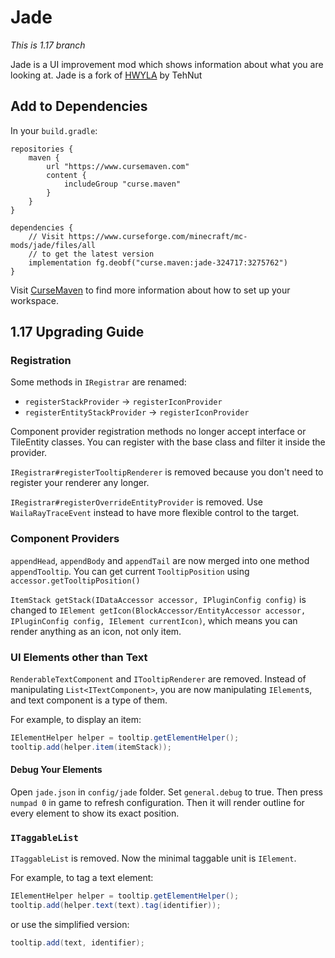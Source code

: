 # Jade

*This is 1.17 branch*

Jade is a UI improvement mod which shows information about what you are looking at. Jade is a fork of [HWYLA](https://github.com/TehNut/HWYLA) by TehNut

## Add to Dependencies

In your `build.gradle`:

```
repositories {
    maven {
        url "https://www.cursemaven.com"
        content {
            includeGroup "curse.maven"
        }
    }
}

dependencies {
    // Visit https://www.curseforge.com/minecraft/mc-mods/jade/files/all
    // to get the latest version
    implementation fg.deobf("curse.maven:jade-324717:3275762")
}
```

Visit [CurseMaven](https://www.cursemaven.com/) to find more information about how to set up your workspace.

## 1.17 Upgrading Guide

### Registration

Some methods in `IRegistrar` are renamed:
 - `registerStackProvider` -> `registerIconProvider`
 - `registerEntityStackProvider` -> `registerIconProvider`

Component provider registration methods no longer accept interface or TileEntity classes. You can register with the base class and filter it inside the provider.

`IRegistrar#registerTooltipRenderer` is removed because you don't need to register your renderer any longer. 

`IRegistrar#registerOverrideEntityProvider` is removed. Use `WailaRayTraceEvent` instead to have more flexible control to the target.

### Component Providers

`appendHead`, `appendBody` and `appendTail` are now merged into one method `appendTooltip`. You can get current `TooltipPosition` using `accessor.getTooltipPosition()`

`ItemStack getStack(IDataAccessor accessor, IPluginConfig config)` is changed to `IElement getIcon(BlockAccessor/EntityAccessor accessor, IPluginConfig config, IElement currentIcon)`, which means you can render anything as an icon, not only item.

### UI Elements other than Text

`RenderableTextComponent` and `ITooltipRenderer` are removed. Instead of manipulating `List<ITextComponent>`, you are now manipulating `IElement`s, and text component is a type of them.

For example, to display an item:

``` java
IElementHelper helper = tooltip.getElementHelper();
tooltip.add(helper.item(itemStack));
```

#### Debug Your Elements

Open `jade.json` in `config/jade` folder. Set `general.debug` to true. Then press `numpad 0` in game to refresh configuration. Then it will render outline for every element to show its exact position.

### `ITaggableList`

`ITaggableList` is removed. Now the minimal taggable unit is `IElement`.

For example, to tag a text element:

``` java
IElementHelper helper = tooltip.getElementHelper();
tooltip.add(helper.text(text).tag(identifier));
```

or use the simplified version:

``` java
tooltip.add(text, identifier);
```


